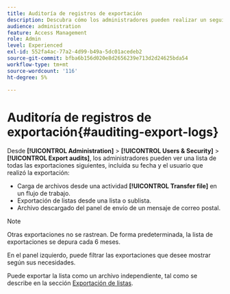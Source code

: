```yaml
---
title: Auditoría de registros de exportación
description: Descubra cómo los administradores pueden realizar un seguimiento de las exportaciones realizadas desde Adobe Campaign
audience: administration
feature: Access Management
role: Admin
level: Experienced
exl-id: 552fa4ac-77a2-4d99-b49a-5dc01acedeb2
source-git-commit: bfba6b156d020e8d2656239e713d2d24625bda54
workflow-type: tm+mt
source-wordcount: '116'
ht-degree: 5%

---
```


# Auditoría de registros de exportación{#auditing-export-logs}

Desde **[!UICONTROL Administration]** > **[!UICONTROL Users & Security]** > **[!UICONTROL Export audits]**, los administradores pueden ver una lista de todas las exportaciones siguientes, incluida su fecha y el usuario que realizó la exportación:

* Carga de archivos desde una actividad **[!UICONTROL Transfer file]** en un flujo de trabajo.
* Exportación de listas desde una lista o sublista.
* Archivo descargado del panel de envío de un mensaje de correo postal.

>[!NOTE]
>
>Otras exportaciones no se rastrean. De forma predeterminada, la lista de exportaciones se depura cada 6 meses.

En el panel izquierdo, puede filtrar las exportaciones que desee mostrar según sus necesidades.

Puede exportar la lista como un archivo independiente, tal como se describe en la sección [Exportación de listas](../../automating/using/exporting-lists.md).
